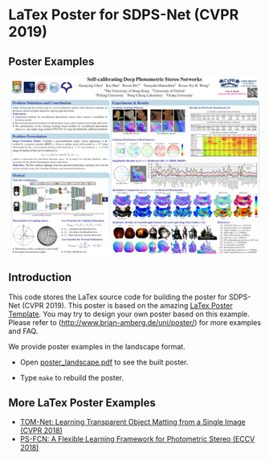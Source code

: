 # LaTex Poster for SDPS-Net (CVPR 2019)

## Poster Examples
<p align="center">
    <img src='images/example.png' width="800" >
</p>

## Introduction
This code stores the LaTex source code for building the poster for SDPS-Net (CVPR 2019). This poster is based on the amazing [LaTex Poster Template](http://www.brian-amberg.de/uni/poster/). You may try to design your own poster based on this example. Please refer to (http://www.brian-amberg.de/uni/poster/) for more examples and FAQ.

We provide poster examples in the landscape format.

- Open [poster_landscape.pdf](./poster_landscape.pdf) to see the built poster.

- Type `make` to rebuild the poster.

## More LaTex Poster Examples
- [TOM-Net: Learning Transparent Object Matting from a Single Image (CVPR 2018)](https://github.com/guanyingc/TOM-Net_Poster_LaTex)
- [PS-FCN: A Flexible Learning Framework for Photometric Stereo (ECCV 2018)](https://github.com/guanyingc/PS-FCN_Poster_LaTex)
